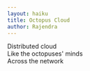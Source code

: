 ```yaml
---
layout: haiku
title: Octopus Cloud
author: Rajendra
---
```


Distributed cloud <br>
Like the octopuses' minds <br>
Across the network <br>
